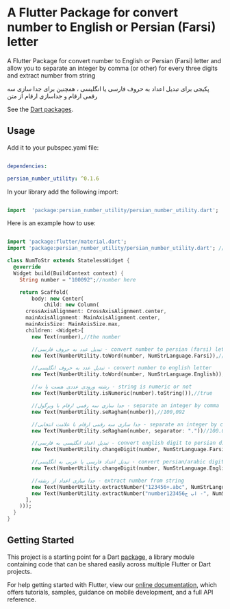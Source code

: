 # A Flutter Package for convert number to English or Persian (Farsi) letter

A Flutter Package for convert number to English or Persian (Farsi) letter and allow you to separate an integer by comma (or other) for every three digits and extract number from string

پکیجی برای تبدیل اعداد به حروف فارسی یا انگلیسی ، همچنین برای جدا سازی سه رقمی ارقام و جداسازی ارقام از متن

See the [Dart packages](https://pub.dev/packages/persian_number_utility).

## Usage

  

Add it to your pubspec.yaml file:

  

```yaml

dependencies:

persian_number_utility: ^0.1.6

```

In your library add the following import:

  
```dart

import  'package:persian_number_utility/persian_number_utility.dart';

```


Here is an example how to use:

```dart

import 'package:flutter/material.dart';
import 'package:persian_number_utility/persian_number_utility.dart'; //import

class NumToStr extends StatelessWidget {
  @override
  Widget build(BuildContext context) {
    String number = "100092";//number here

    return Scaffold(
        body: new Center(
            child: new Column(
      crossAxisAlignment: CrossAxisAlignment.center,
      mainAxisAlignment: MainAxisAlignment.center,
      mainAxisSize: MainAxisSize.max,
      children: <Widget>[
        new Text(number),//the number

        //تبدیل عدد به حروف فارسی - convert number to persian (farsi) letter
        new Text(NumberUtility.toWord(number, NumStrLanguage.Farsi)),//صد هزار و نود و دو

        //تبدیل عدد به حروف انگلیسی - convert number to english letter
        new Text(NumberUtility.toWord(number, NumStrLanguage.English)),//one hundred thousand ninety two

        //رشته ورودی عددی هست یا نه - string is numeric or not
        new Text(NumberUtility.isNumeric(number).toString()),//true

        //جدا سازی سه رقمی ارقام با ویرگول - separate an integer by comma for every three digits
        new Text(NumberUtility.seRagham(number)),//100,092

        //جدا سازی سه رقمی ارقام با علامت انتخابی - separate an integer by custom character for every three digits
        new Text(NumberUtility.seRagham(number, separator: "."))//100.092

        //تبدیل اعداد انگلیسی به فارسی - convert english digit to persian digit
        new Text(NumberUtility.changeDigit(number, NumStrLanguage.Farsi))//123456789 to ۱۲۳۴۵۶۷۸۹

        //تبدیل اعداد فارسی یا عربی به انگلیسی - convert persian/arabic digit to english digit
        new Text(NumberUtility.changeDigit(number, NumStrLanguage.English))//۱۲۳۴۵۶۷۸۹ to 123456789

        //جدا سازی اعداد از رشته - extract number from string
        new Text(NumberUtility.extractNumber("123456+.abc", NumStrLanguage.Farsi)),//۱۲۳۴۵۶
        new Text(NumberUtility.extractNumber("number123456اب ج -", NumStrLanguage.English))//123456
      ],
    )));
  }
}


```


## Getting Started

This project is a starting point for a Dart
[package](https://flutter.dev/developing-packages/),
a library module containing code that can be shared easily across
multiple Flutter or Dart projects.

For help getting started with Flutter, view our 
[online documentation](https://flutter.dev/docs), which offers tutorials, 
samples, guidance on mobile development, and a full API reference.
